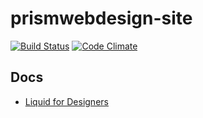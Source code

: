 # prismwebdesign-site

[![Build Status](https://travis-ci.org/prismwebdesign/prismwebdesign-site.svg?branch=master)](https://travis-ci.org/prismwebdesign/prismwebdesign-site)
[![Code Climate](https://codeclimate.com/github/prismwebdesign/prismwebdesign-site/badges/gpa.svg)](https://codeclimate.com/github/prismwebdesign/prismwebdesign-site)

## Docs

- [Liquid for Designers](https://github.com/Shopify/liquid/wiki/Liquid-for-Designers)
